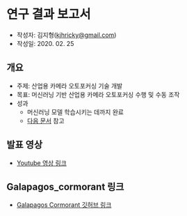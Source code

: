 # 연구 결과 보고서
- 작성자: 김지형(kjhricky@gmail.com)
- 작성일: 2020. 02. 25

## 개요
- 주제: 산업용 카메라 오토포커싱 기술 개발
- 목표: 머신러닝 기반 산업용 카메라 오토포커싱 수행 및 수동 조작
- 성과
  - 머신러닝 모델 학습시키는 데까지 완료
  - [다음 문서](introduction_of_galapagos_cormorant_compressed.pdf) 참고

## 발표 영상
- [Youtube 영상 링크](https://www.youtube.com/watch?v=AfFrLqDwOo0&t=16s)

## Galapagos_cormorant 링크
- [Galapagos Cormorant 깃허브 링크](https://github.com/100kimch/galapagos_cormorant)
